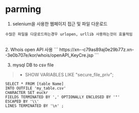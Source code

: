 # parming


1. selenium을 사용한 웹페이지 접근 및 파일 다운로드
```
수많은 파일을 다운로드하는경우 urlopen, urllib 사용하는것이 효율적임
```
</br> 
2. Whois open API 사용 
```
https://xn--c79as89aj0e29b77z.xn--3e0b707e/kor/whois/openAPI_KeyCre.jsp
```

3. mysql DB to csv file

> - SHOW VARIABLES LIKE "secure_file_priv";

```
SELECT * FROM [table Name]
INTO OUTFILE 'my_table.csv'
CHARACTER SET euckr
FIELDS TERMINATED BY ',' OPTIONALLY ENCLOSED BY '"'
ESCAPED BY '\\'
LINES TERMINATED BY '\n' ;
```
